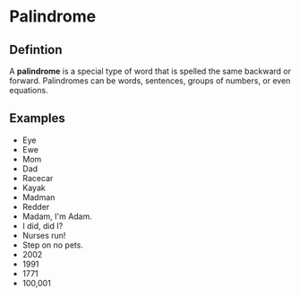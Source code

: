 # Palindrome

## Defintion

A **palindrome** is a special type of word that is spelled the same backward or forward.
Palindromes can be words, sentences, groups of numbers, or even equations.

## Examples
- Eye
- Ewe
- Mom
- Dad
- Racecar
- Kayak
- Madman
- Redder
- Madam, I'm Adam.
- I did, did I?
- Nurses run!
- Step on no pets.
- 2002
- 1991
- 1771
- 100,001
